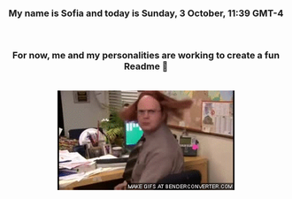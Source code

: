 


<div align="center">
<h3 >My name is Sofia and today is Sunday, 3 October, 11:39 GMT-4</h3><br>
<h3 >For now, me and my personalities are working to create a fun Readme 👋
</h3><br>
<img src='img/dwight.gif' alt='working...'/>
</div>
